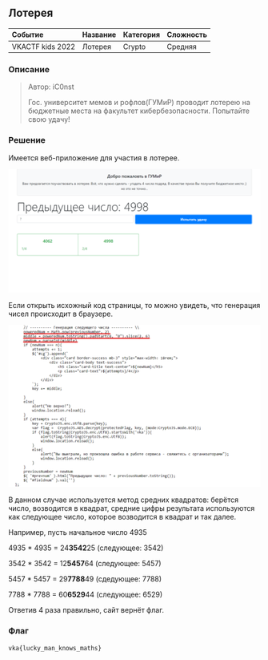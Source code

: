## Лотерея

| Событие | Название | Категория | Сложность |
| :------ | ---- | ---- | ---- |
| VKACTF kids 2022 | Лотерея  | Crypto | Средняя |

  
### Описание


> Автор: iC0nst
>
> Гос. университет мемов и рофлов(ГУМиР) проводит лотерею на бюджетные места на факультет кибербезопасности. Попытайте свою удачу!


### Решение

Имеется веб-приложение для участия в лотерее. 

![](images/1.png)


Если открыть исхожный код страницы, то можно увидеть, что генерация чисел происходит в браузере. 

![](images/2.png)

В данном случае используется метод средних квадратов: берётся число, возводится в квадрат, средние цифры результата используются как следующее число, которое возводится в квадрат и так далее. 

Например, пусть начальное число 4935

4935 * 4935 = 24**3542**25 (следующее: 3542)

3542 * 3542 = 12**5457**64 (следующее: 5457)

5457 * 5457 = 29**7788**49 (сдедующее: 7788)

7788 * 7788 = 60**6529**44 (следующее: 6529)

Ответив 4 раза правильно, сайт вернёт флаг. 

### Флаг

```
vka{lucky_man_knows_maths}
```